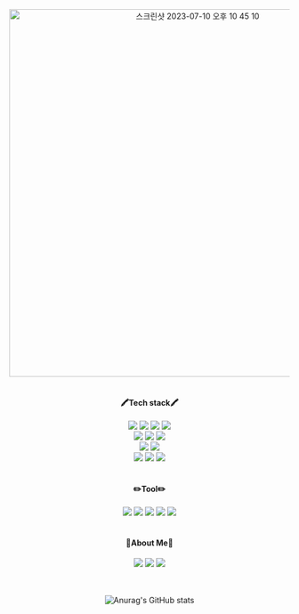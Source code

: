 
<div align="center">
<img width="661" alt="스크린샷 2023-07-10 오후 10 45 10" src="https://github.com/nemobim/nemobim/assets/112849712/85a7a818-9ab7-421e-a00e-34ce589facee">
<br>
<br>
  <h4>🖍Tech stack🖍</h4>
  <img src="https://img.shields.io/badge/HTML5-E34F26?style=flat&logo=HTML5&logoColor=white" />
  <img src="https://img.shields.io/badge/CSS3-1572B6?style=flat&logo=CSS3&logoColor=white" />
  <img src="https://img.shields.io/badge/JavaScript-F7DF1E?style=flat&logo=JavaScript&logoColor=white">
  <img src="https://img.shields.io/badge/TypeScript-3178C6?style=flat&logo=TypeScript&logoColor=white">
  <br>
  <img src="https://img.shields.io/badge/React-61DAFB?style=flat&logo=React&logoColor=white"> 
  <img src="https://img.shields.io/badge/Redux-764ABC?style=flat&logo=Redux&logoColor=white">
  <img src="https://img.shields.io/badge/React Query-FF4154?style=flat&logo=React Query&logoColor=white">
  <br>
  <img src="https://img.shields.io/badge/styled components-DB7093?style=flat&logo=styled-components&logoColor=white">
  <img src="https://img.shields.io/badge/Tailwind CSS-06B6D4?style=flat&logo=Tailwind CSS&logoColor=white">
  <br>
  <img src="https://img.shields.io/badge/React Router-CA4245?style=flat&logo=React Router&logoColor=white">
  <img src="https://img.shields.io/badge/React Hook Form-EC5990?style=flat&logo=ReactHookForm&logoColor=white">
  <img src="https://img.shields.io/badge/Axios-5A29E4?style=flat&logo=Axios&logoColor=white">
  <br>
  <br>
  <h4>✏️Tool✏️</h4>
  <img src="https://img.shields.io/badge/Git-F05032?style=flat&logo=Git&logoColor=white">
  <img src="https://img.shields.io/badge/GitHub-181717?style=flat&logo=GitHub&logoColor=white">
  <img src="https://img.shields.io/badge/Visual Studio Code-007ACC?style=flat&logo=Visual Studio Code&logoColor=white">
  <img src="https://img.shields.io/badge/Figma-F24E1E?style=flat&logo=Figma&logoColor=white">
<img src="https://img.shields.io/badge/Slack-4A154B?style=flat&logo=Slack&logoColor=white">
  <br>
  <br>
  <h4>🎨About Me🎨</h4>
   <a href="https://blog.naver.com/drakequation" target="_blank"><img src="https://img.shields.io/badge/Naver Blog-03C75A?style=flat&logo=Naver&logoColor=white"></a>
<a href="https://peripheral-nerv.tistory.com" target="_blank"><img src="https://img.shields.io/badge/Velog-20C997?style=flat&logo=tistory&logoColor=white"></a>
   <a href="mailto:drakequation@naver.com" target="_blank"><img src="https://img.shields.io/badge/email-8B89CC?style=flat&logo=Mail.Ru&logoColor=white"></a>
  <br>
	<br>
	<br>
	
![Anurag's GitHub stats](https://github-readme-stats.vercel.app/api?username=nemobim&theme=vue&show_icons=true)

</div>
  <br>
  <br>

